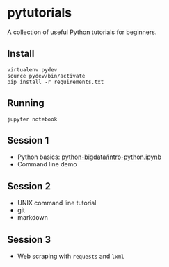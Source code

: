# pytutorials
A collection of useful Python tutorials for beginners.


Install
-------

    virtualenv pydev
    source pydev/bin/activate
    pip install -r requirements.txt


Running
-------

    jupyter notebook
    



Session 1
---------
  - Python basics: [python-bigdata/intro-python.ipynb](python-bigdata/intro-python.ipynb)
  - Command line demo


Session 2
---------
  - UNIX command line tutorial
  - git 
  - markdown


Session 3
---------
  - Web scraping with `requests` and `lxml`


